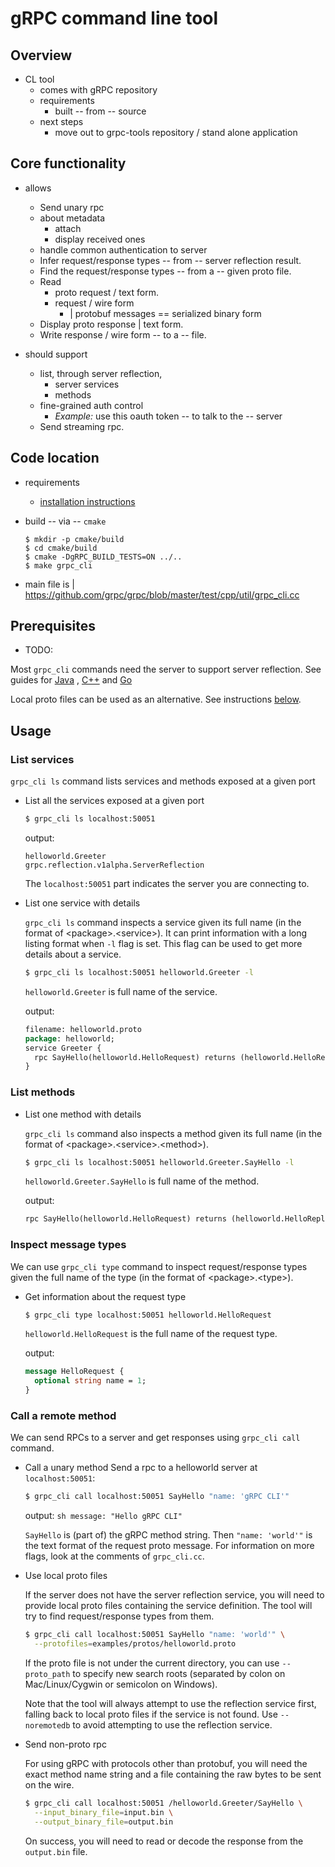 # gRPC command line tool

## Overview

* CL tool
  * comes with gRPC repository
  * requirements
    * built -- from -- source
  * next steps
    * move out to grpc-tools repository / stand alone application

## Core functionality

* allows
  * Send unary rpc
  * about metadata
    * attach
    * display received ones
  * handle common authentication to server
  * Infer request/response types -- from -- server reflection result.
  * Find the request/response types -- from a -- given proto file.
  * Read
    * proto request / text form.
    * request / wire form
      * | protobuf messages == serialized binary form
  * Display proto response | text form.
  * Write response / wire form -- to a -- file.

* should support
  * list, through server reflection,  
    * server services
    * methods
  * fine-grained auth control
    * _Example:_ use this oauth token -- to talk to the -- server
  * Send streaming rpc.

## Code location

* requirements
  * [installation instructions](../BUILDING.md)
* build -- via -- `cmake`

    ```
    $ mkdir -p cmake/build
    $ cd cmake/build
    $ cmake -DgRPC_BUILD_TESTS=ON ../..
    $ make grpc_cli
    ```

* main file is | https://github.com/grpc/grpc/blob/master/test/cpp/util/grpc_cli.cc

## Prerequisites
* TODO:

Most `grpc_cli` commands need the server to support server reflection. See
guides for
[Java](https://github.com/grpc/grpc-java/blob/master/documentation/server-reflection-tutorial.md#enable-server-reflection)
,
[C++](https://github.com/grpc/grpc/blob/master/doc/server_reflection_tutorial.md)
and
[Go](https://github.com/grpc/grpc-go/blob/master/Documentation/server-reflection-tutorial.md)

Local proto files can be used as an alternative. See instructions
[below](#Call-a-remote-method).

## Usage

### List services

`grpc_cli ls` command lists services and methods exposed at a given port

-   List all the services exposed at a given port

    ```sh
    $ grpc_cli ls localhost:50051
    ```

    output:

    ```none
    helloworld.Greeter
    grpc.reflection.v1alpha.ServerReflection
    ```

    The `localhost:50051` part indicates the server you are connecting to.

-   List one service with details

    `grpc_cli ls` command inspects a service given its full name (in the format
    of \<package\>.\<service\>). It can print information with a long listing
    format when `-l` flag is set. This flag can be used to get more details
    about a service.

    ```sh
    $ grpc_cli ls localhost:50051 helloworld.Greeter -l
    ```

    `helloworld.Greeter` is full name of the service.

    output:

    ```proto
    filename: helloworld.proto
    package: helloworld;
    service Greeter {
      rpc SayHello(helloworld.HelloRequest) returns (helloworld.HelloReply) {}
    }

    ```

### List methods

-   List one method with details

    `grpc_cli ls` command also inspects a method given its full name (in the
    format of \<package\>.\<service\>.\<method\>).

    ```sh
    $ grpc_cli ls localhost:50051 helloworld.Greeter.SayHello -l
    ```

    `helloworld.Greeter.SayHello` is full name of the method.

    output:

    ```proto
    rpc SayHello(helloworld.HelloRequest) returns (helloworld.HelloReply) {}
    ```

### Inspect message types

We can use `grpc_cli type` command to inspect request/response types given the
full name of the type (in the format of \<package\>.\<type\>).

-   Get information about the request type

    ```sh
    $ grpc_cli type localhost:50051 helloworld.HelloRequest
    ```

    `helloworld.HelloRequest` is the full name of the request type.

    output:

    ```proto
    message HelloRequest {
      optional string name = 1;
    }
    ```

### Call a remote method

We can send RPCs to a server and get responses using `grpc_cli call` command.

-   Call a unary method Send a rpc to a helloworld server at `localhost:50051`:

    ```sh
    $ grpc_cli call localhost:50051 SayHello "name: 'gRPC CLI'"
    ```

    output: `sh message: "Hello gRPC CLI"`

    `SayHello` is (part of) the gRPC method string. Then `"name: 'world'"` is
    the text format of the request proto message. For information on more flags,
    look at the comments of `grpc_cli.cc`.

-   Use local proto files

    If the server does not have the server reflection service, you will need to
    provide local proto files containing the service definition. The tool will
    try to find request/response types from them.

    ```sh
    $ grpc_cli call localhost:50051 SayHello "name: 'world'" \
      --protofiles=examples/protos/helloworld.proto
    ```

    If the proto file is not under the current directory, you can use
    `--proto_path` to specify new search roots (separated by colon on
    Mac/Linux/Cygwin or semicolon on Windows).

    Note that the tool will always attempt to use the reflection service first,
    falling back to local proto files if the service is not found. Use
    `--noremotedb` to avoid attempting to use the reflection service.

-   Send non-proto rpc

    For using gRPC with protocols other than protobuf, you will need the exact
    method name string and a file containing the raw bytes to be sent on the
    wire.

    ```bash
    $ grpc_cli call localhost:50051 /helloworld.Greeter/SayHello \
      --input_binary_file=input.bin \
      --output_binary_file=output.bin
    ```

    On success, you will need to read or decode the response from the
    `output.bin` file.
